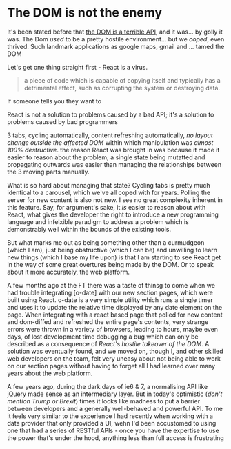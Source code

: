 # The DOM is not the enemy

It's been stated before that [the DOM is a terrible API](http://programmers.stackexchange.com/questions/147451/whats-so-bad-about-the-dom), and it was... by golly it was.
The Dom _used_ to be a pretty hostile environment... but we _coped_, even thrived. Such landmark applications as google maps, gmail and  ... tamed the DOM



Let's get one thing straight first - React is a virus. 

> a piece of code which is capable of copying itself and typically has a detrimental effect, such as corrupting the system or destroying data.

If someone tells you they want to 



React is not a solution to problems caused by a bad API; it's a solution to problems caused by bad programmers

3 tabs, cycling automatically, content refreshing automatically, _no layout change outside the affected DOM_ within which manipulation was _almost 100% destructive_. the reason React was brought in was because it made it easier to reason about the problem; a single state being mutatted and propagating outwards was easier than managing the relationships between the 3 moving parts manually. 

What is so hard about managing that state? Cycling tabs is pretty much identical to a carousel, which we've all coped with for years. Polling the server for new content is also not new. I see no great complexity inherent in this feature. Say, for argument's sake, it _is_ easier to reason about with React, what gives the developer the right to introduce a new programming language and infelxible paradigm to address a problem which is demonstrably well within the bounds of the existing tools.

But what marks me out as being something other than a curmudgeon (which I am), just being obstructive (which I can be) and unwilling to learn new things (which I base my life upon) is that I am starting to see React get in the way of some great overtures being made by the DOM. Or to speak about it more accurately, the web platform.



A few months ago at the FT there was a taste of thinsg to come when we had trouble integrating [o-date] with our new section pages, which were built using React. o-date is a very simple utility which runs a single timer and uses it to update the relative time displayed by any date element on the page. When integrating with a react based page that polled for new content and dom-diffed and refreshed the entire page's contents, very strange errors were thrown in a variety of browsers, leading to hours, maybe even days, of lost development time debugging a bug which can only be described as a consequence of _React's hostile takeover of the DOM_. A solution was eventually found, and we moved on, though I, and other skilled web developers on the team, felt very uneasy about not being able to work on our section pages without having to forget all I had learned over many years about the web platform. 

A few years ago, during the dark days of ie6 & 7, a normalising API like jQuery made sense as an intermediary layer. But in today's optimistic (_don't mention Trump or Brexit_) times it looks like madness to put a barrier between developers and a generally well-behaved and powerful API. To me it feels very similar to the experience I had recently when working with a data provider that only provided a UI, wehn I'd been accustomed to using one that had a series of RESTful APIs - once you have the expertise to use the power that's under the hood, anything less than full access is frustrating




